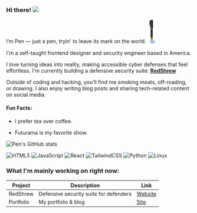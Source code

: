 ### Hi there! <img src="https://emojis.slackmojis.com/emojis/images/1536351075/4594/blob-wave.gif" width="25"/>

I’m Pen — just a pen, tryin' to leave its mark on the world. <img src="https://github.com/penblack/penblack/blob/main/pen.gif" width="25" alt="pen"/>

I'm a self-taught frontend designer and security engineer based in America.

I love turning ideas into reality, making accessible cyber defenses that feel effortless. I'm currently building a defensive security suite: [**RedShrew**](RedShrew.com)

Outside of coding and hacking, you’ll find me smoking meats, off-roading, or drawing. I also enjoy writing blog posts and sharing tech-related content on social media.

#### Fun Facts:

* I prefer tea over coffee.

* Futurama is my favorite show.

![Pen's GitHub stats](https://github-readme-stats.vercel.app/api?username=penblack&show_icons=true&hide=prs&count_private=true)

![HTML5](https://img.shields.io/badge/-HTML5-E34F26?logo=html5&logoColor=fff)
![JavaScript](https://img.shields.io/badge/-JavaScript-F7DF1E?logo=javascript&logoColor=333)
![React](https://img.shields.io/badge/-React-20232A?logo=react&logoColor=61DAFB)
![TailwindCSS](https://img.shields.io/badge/-TailwindCSS-38B2AC?logo=tailwind-css&logoColor=fff)
![Python](https://img.shields.io/badge/-Python-3776AB?logo=python&logoColor=fff)
![Linux](https://img.shields.io/badge/-Linux-FCC624?logo=linux&logoColor=333)

### What I'm mainly working on right now:
| Project      | Description                                | Link                                      |
| ------------ | ------------------------------------------ | ----------------------------------------- |
| RedShrew     | Defensive security suite for defenders     | [Website](https://redshrew.com)           |
| Portfolio    | My portfolio & blog                        | [Site](https://penblack.github.io)        |
